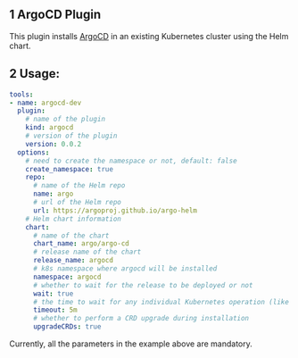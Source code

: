 ## 1 ArgoCD Plugin

This plugin installs [ArgoCD](https://argoproj.github.io/cd/) in an existing Kubernetes cluster using the Helm chart.

## 2 Usage:

```yaml
tools:
- name: argocd-dev
  plugin:
    # name of the plugin
    kind: argocd
    # version of the plugin
    version: 0.0.2
  options:
    # need to create the namespace or not, default: false
    create_namespace: true
    repo:
      # name of the Helm repo
      name: argo
      # url of the Helm repo
      url: https://argoproj.github.io/argo-helm
    # Helm chart information
    chart:
      # name of the chart
      chart_name: argo/argo-cd
      # release name of the chart
      release_name: argocd
      # k8s namespace where argocd will be installed
      namespace: argocd
      # whether to wait for the release to be deployed or not
      wait: true
      # the time to wait for any individual Kubernetes operation (like Jobs for hooks). This defaults to 5m0s
      timeout: 5m
      # whether to perform a CRD upgrade during installation
      upgradeCRDs: true
```

Currently, all the parameters in the example above are mandatory.
